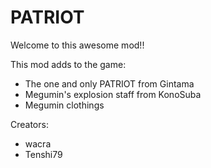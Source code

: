 # PATRIOT

Welcome to this awesome mod!!

This mod adds to the game:
- The one and only PATRIOT from Gintama
- Megumin's explosion staff from KonoSuba
- Megumin clothings

Creators:
- wacra
- Tenshi79
